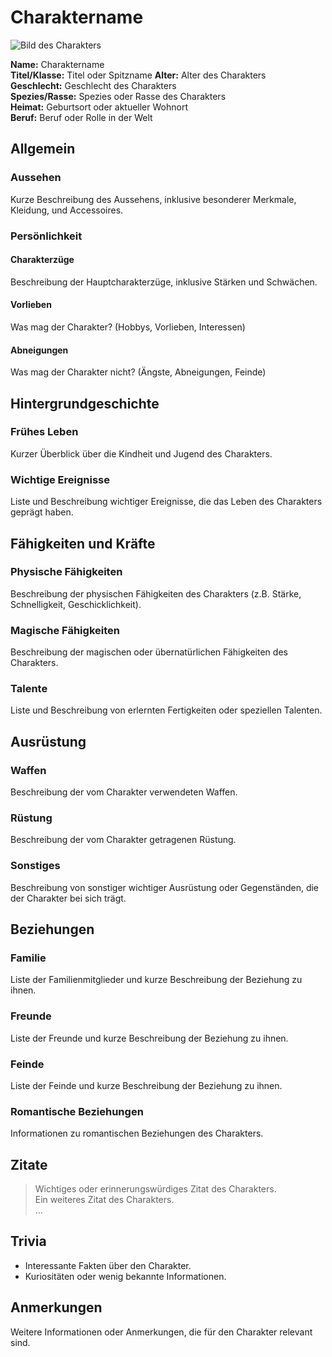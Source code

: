 # Charaktername

![Bild des Charakters](Link-zum-Bild)

**Name:** Charaktername  
**Titel/Klasse:** Titel oder Spitzname 
**Alter:** Alter des Charakters  
**Geschlecht:** Geschlecht des Charakters  
**Spezies/Rasse:** Spezies oder Rasse des Charakters  
**Heimat:** Geburtsort oder aktueller Wohnort  
**Beruf:** Beruf oder Rolle in der Welt

## Allgemein

### Aussehen
Kurze Beschreibung des Aussehens, inklusive besonderer Merkmale, Kleidung, und Accessoires.

### Persönlichkeit

#### Charakterzüge
Beschreibung der Hauptcharakterzüge, inklusive Stärken und Schwächen.

#### Vorlieben
Was mag der Charakter? (Hobbys, Vorlieben, Interessen)

#### Abneigungen 
Was mag der Charakter nicht? (Ängste, Abneigungen, Feinde)

## Hintergrundgeschichte

### Frühes Leben
Kurzer Überblick über die Kindheit und Jugend des Charakters.

### Wichtige Ereignisse
Liste und Beschreibung wichtiger Ereignisse, die das Leben des Charakters geprägt haben.

## Fähigkeiten und Kräfte

### Physische Fähigkeiten
Beschreibung der physischen Fähigkeiten des Charakters (z.B. Stärke, Schnelligkeit, Geschicklichkeit).

### Magische Fähigkeiten
Beschreibung der magischen oder übernatürlichen Fähigkeiten des Charakters.

### Talente
Liste und Beschreibung von erlernten Fertigkeiten oder speziellen Talenten.

## Ausrüstung

### Waffen
Beschreibung der vom Charakter verwendeten Waffen.

### Rüstung
Beschreibung der vom Charakter getragenen Rüstung.

### Sonstiges
Beschreibung von sonstiger wichtiger Ausrüstung oder Gegenständen, die der Charakter bei sich trägt.

## Beziehungen

### Familie
Liste der Familienmitglieder und kurze Beschreibung der Beziehung zu ihnen.

### Freunde
Liste der Freunde und kurze Beschreibung der Beziehung zu ihnen.

### Feinde
Liste der Feinde und kurze Beschreibung der Beziehung zu ihnen.

### Romantische Beziehungen
Informationen zu romantischen Beziehungen des Charakters.

## Zitate
  
> Wichtiges oder erinnerungswürdiges Zitat des Charakters.  
> Ein weiteres Zitat des Charakters.  
> ...  

## Trivia

- Interessante Fakten über den Charakter.
- Kuriositäten oder wenig bekannte Informationen.

## Anmerkungen

Weitere Informationen oder Anmerkungen, die für den Charakter relevant sind.